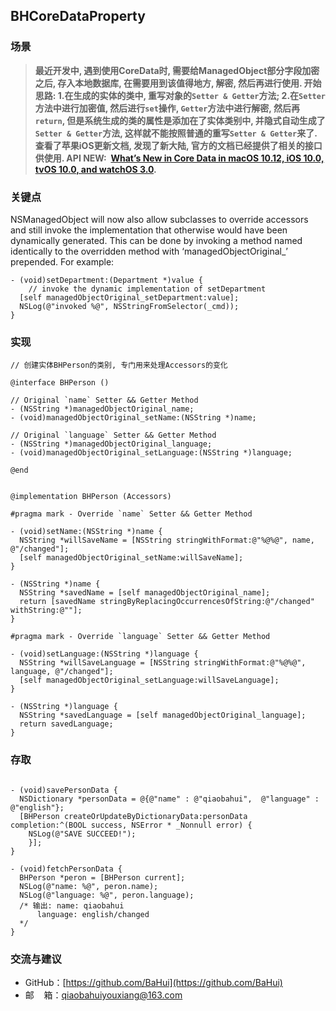 ## BHCoreDataProperty

### 场景
>  **最近开发中, 遇到使用CoreData时, 需要给ManagedObject部分字段加密之后, 存入本地数据库, 在需要用到该值得地方, 解密, 然后再进行使用. 
开始思路:
>1.在生成的实体的类中, 重写对象的`Setter & Getter`方法;
  2.在`Setter`方法中进行加密值, 然后进行`set`操作,  `Getter`方法中进行解密, 然后再`return`,
 但是系统生成的类的属性是添加在了实体类别中, 并隐式自动生成了`Setter & Getter`方法, 这样就不能按照普通的重写`Setter & Getter`来了. 查看了苹果iOS更新文档, 发现了新大陆, 官方的文档已经提供了相关的接口供使用.
API NEW:  [What’s New in Core Data in macOS 10.12, iOS 10.0, tvOS 10.0, and watchOS 3.0](https://developer.apple.com/library/content/releasenotes/General/WhatNewCoreData2016/ReleaseNotes.html).**

### 关键点
NSManagedObject will now also allow subclasses to override accessors and still invoke the implementation that otherwise would have been dynamically generated. This can be done by invoking a method named identically to the overridden method with ‘managedObjectOriginal_’ prepended. For example:
```
- (void)setDepartment:(Department *)value {
    // invoke the dynamic implementation of setDepartment
  [self managedObjectOriginal_setDepartment:value];
  NSLog(@"invoked %@", NSStringFromSelector(_cmd));
}
```

### 实现
```
// 创建实体BHPerson的类别, 专门用来处理Accessors的变化

@interface BHPerson ()

// Original `name` Setter && Getter Method
- (NSString *)managedObjectOriginal_name;
- (void)managedObjectOriginal_setName:(NSString *)name;

// Original `language` Setter && Getter Method
- (NSString *)managedObjectOriginal_language;
- (void)managedObjectOriginal_setLanguage:(NSString *)language;

@end


@implementation BHPerson (Accessors)

#pragma mark - Override `name` Setter && Getter Method

- (void)setName:(NSString *)name {
  NSString *willSaveName = [NSString stringWithFormat:@"%@%@", name, @"/changed"];
  [self managedObjectOriginal_setName:willSaveName];
}

- (NSString *)name {
  NSString *savedName = [self managedObjectOriginal_name];
  return [savedName stringByReplacingOccurrencesOfString:@"/changed" withString:@""];
}

#pragma mark - Override `language` Setter && Getter Method

- (void)setLanguage:(NSString *)language {
  NSString *willSaveLanguage = [NSString stringWithFormat:@"%@%@", language, @"/changed"];
  [self managedObjectOriginal_setLanguage:willSaveLanguage];
}

- (NSString *)language {
  NSString *savedLanguage = [self managedObjectOriginal_language];
  return savedLanguage;
}

```

### 存取
```

- (void)savePersonData {
  NSDictionary *personData = @{@"name" : @"qiaobahui",  @"language" : @"english"};
  [BHPerson createOrUpdateByDictionaryData:personData completion:^(BOOL success, NSError * _Nonnull error) {
    NSLog(@"SAVE SUCCEED!");
	}];
}

- (void)fetchPersonData {
  BHPerson *peron = [BHPerson current];
  NSLog(@"name: %@", peron.name);
  NSLog(@"language: %@", peron.language);
  /* 输出: name: qiaobahui
      language: english/changed
  */
}
```

### 交流与建议
*   GitHub：[https://github.com/BaHui](https://github.com/BaHui)
*   邮    箱：[qiaobahuiyouxiang@163.com](mailto:qiaobahuiyouxiang@163.com)
